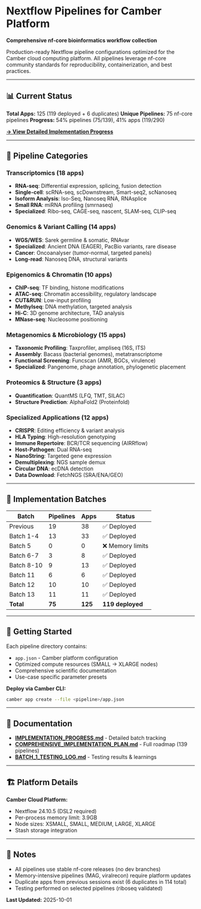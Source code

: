# Nextflow Pipelines for Camber Platform

**Comprehensive nf-core bioinformatics workflow collection**

Production-ready Nextflow pipeline configurations optimized for the Camber cloud computing platform. All pipelines leverage nf-core community standards for reproducibility, containerization, and best practices.

---

## 📊 Current Status

**Total Apps:** 125 (119 deployed + 6 duplicates)
**Unique Pipelines:** 75 nf-core pipelines
**Progress:** 54% pipelines (75/139), 41% apps (119/290)

[**→ View Detailed Implementation Progress**](IMPLEMENTATION_PROGRESS.md)

---

## 🔬 Pipeline Categories

### Transcriptomics (18 apps)
- **RNA-seq**: Differential expression, splicing, fusion detection
- **Single-cell**: scRNA-seq, scDownstream, Smart-seq2, scNanoseq
- **Isoform Analysis**: Iso-Seq, Nanoseq RNA, RNAsplice
- **Small RNA**: miRNA profiling (smrnaseq)
- **Specialized**: Ribo-seq, CAGE-seq, nascent, SLAM-seq, CLIP-seq

### Genomics & Variant Calling (14 apps)
- **WGS/WES**: Sarek germline & somatic, RNAvar
- **Specialized**: Ancient DNA (EAGER), PacBio variants, rare disease
- **Cancer**: Oncoanalyser (tumor-normal, targeted panels)
- **Long-read**: Nanoseq DNA, structural variants

### Epigenomics & Chromatin (10 apps)
- **ChIP-seq**: TF binding, histone modifications
- **ATAC-seq**: Chromatin accessibility, regulatory landscape
- **CUT&RUN**: Low-input profiling
- **Methylseq**: DNA methylation, targeted analysis
- **Hi-C**: 3D genome architecture, TAD analysis
- **MNase-seq**: Nucleosome positioning

### Metagenomics & Microbiology (15 apps)
- **Taxonomic Profiling**: Taxprofiler, ampliseq (16S, ITS)
- **Assembly**: Bacass (bacterial genomes), metatranscriptome
- **Functional Screening**: Funcscan (AMR, BGCs, virulence)
- **Specialized**: Pangenome, phage annotation, phylogenetic placement

### Proteomics & Structure (3 apps)
- **Quantification**: QuantMS (LFQ, TMT, SILAC)
- **Structure Prediction**: AlphaFold2 (Proteinfold)

### Specialized Applications (12 apps)
- **CRISPR**: Editing efficiency & variant analysis
- **HLA Typing**: High-resolution genotyping
- **Immune Repertoire**: BCR/TCR sequencing (AIRRflow)
- **Host-Pathogen**: Dual RNA-seq
- **NanoString**: Targeted gene expression
- **Demultiplexing**: NGS sample demux
- **Circular DNA**: ecDNA detection
- **Data Download**: FetchNGS (SRA/ENA/GEO)

---

## 🎯 Implementation Batches

| Batch | Pipelines | Apps | Status |
|-------|-----------|------|--------|
| Previous | 19 | 38 | ✅ Deployed |
| Batch 1-4 | 13 | 33 | ✅ Deployed |
| Batch 5 | 0 | 0 | ❌ Memory limits |
| Batch 6-7 | 3 | 8 | ✅ Deployed |
| Batch 8-10 | 9 | 13 | ✅ Deployed |
| Batch 11 | 6 | 6 | ✅ Deployed |
| Batch 12 | 10 | 10 | ✅ Deployed |
| Batch 13 | 11 | 11 | ✅ Deployed |
| **Total** | **75** | **125** | **119 deployed** |

---

## 🚀 Getting Started

Each pipeline directory contains:
- `app.json` - Camber platform configuration
- Optimized compute resources (SMALL → XLARGE nodes)
- Comprehensive scientific documentation
- Use-case specific parameter presets

**Deploy via Camber CLI:**
```bash
camber app create --file <pipeline>/app.json
```

---

## 📖 Documentation

- **[IMPLEMENTATION_PROGRESS.md](IMPLEMENTATION_PROGRESS.md)** - Detailed batch tracking
- **[COMPREHENSIVE_IMPLEMENTATION_PLAN.md](COMPREHENSIVE_IMPLEMENTATION_PLAN.md)** - Full roadmap (139 pipelines)
- **[BATCH_1_TESTING_LOG.md](BATCH_1_TESTING_LOG.md)** - Testing results & learnings

---

## 🏗️ Platform Details

**Camber Cloud Platform:**
- Nextflow 24.10.5 (DSL2 required)
- Per-process memory limit: 3.9GB
- Node sizes: XSMALL, SMALL, MEDIUM, LARGE, XLARGE
- Stash storage integration

---

## 📝 Notes

- All pipelines use stable nf-core releases (no dev branches)
- Memory-intensive pipelines (MAG, viralrecon) require platform updates
- Duplicate apps from previous sessions exist (6 duplicates in 114 total)
- Testing performed on selected pipelines (riboseq validated)

**Last Updated:** 2025-10-01
